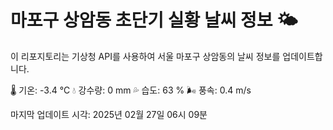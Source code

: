 
# 마포구 상암동 초단기 실황 날씨 정보 🌤️

이 리포지토리는 기상청 API를 사용하여 서울 마포구 상암동의 날씨 정보를 업데이트합니다. 

🌡️ 기온: -3.4 ℃
💧 강수량: 0 mm
💦 습도: 63 %
🌬️ 풍속: 0.4 m/s

마지막 업데이트 시각: 2025년 02월 27일 06시 09분    
